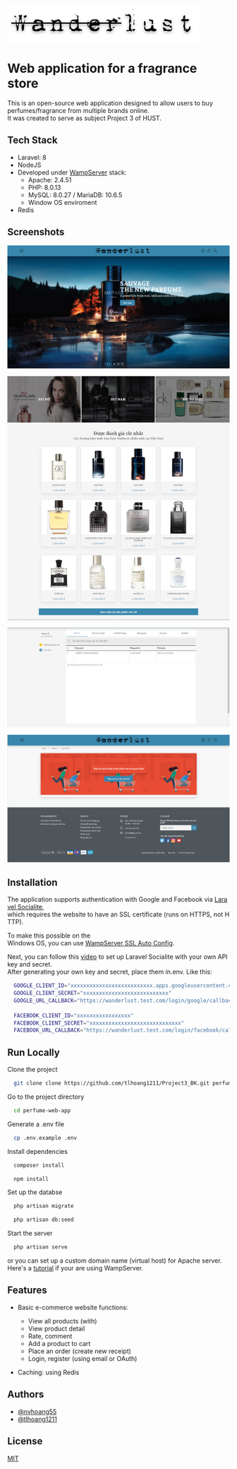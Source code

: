 
![Logo](https://github.com/tlhoang1211/Project3_BK/blob/develop/public/assets/img/logo-3.png?raw=true)

# Web application for a fragrance store

This is an open-source web application designed to allow users to buy perfumes/fragrance from multiple brands online.  
It was created to serve as subject Project 3 of HUST.

## Tech Stack

- Laravel: 8
-  NodeJS
- Developed under [WampServer](https://www.wampserver.com/en/) stack:
  - Apache: 2.4.51
  - PHP: 8.0.13
  - MySQL: 8.0.27 / MariaDB: 10.6.5
  - Window OS enviroment
- Redis



## Screenshots

![App Screenshot](https://github.com/tlhoang1211/Project3_BK/blob/develop/public/assets/img/screenshots/img.png?raw=true)

![App Screenshot](https://github.com/tlhoang1211/Project3_BK/blob/develop/public/assets/img/screenshots/img_1.png?raw=true)

![App Screenshot](https://github.com/tlhoang1211/Project3_BK/blob/develop/public/assets/img/screenshots/img_2.png?raw=true)

![App Screenshot](https://github.com/tlhoang1211/Project3_BK/blob/develop/public/assets/img/screenshots/img_3.png?raw=true)


## Installation

The application supports authentication with Google and Facebook via [Laravel Socialite](https://laravel.com/docs/8.x/socialite), which requires the website to have an SSL certificate (runs on HTTPS, not HTTP).

To make this possible on the Windows OS, you can use [WampServer SSL Auto Config](https://github.com/custom-dev-tools/WampServer-SSL-Auto-Config).

Next, you can follow this [video](https://youtu.be/jIckLu1cKew?t=921) to set up Laravel Socialite with your own API key and secret.
After generating your own key and secret, place them in.env. Like this:

```bash
  GOOGLE_CLIENT_ID="xxxxxxxxxxxxxxxxxxxxxxxxxx.apps.googleusercontent.com"
  GOOGLE_CLIENT_SECRET="xxxxxxxxxxxxxxxxxxxxxxxxxxx"
  GOOGLE_URL_CALLBACK="https://wanderlust.test.com/login/google/callback"

  FACEBOOK_CLIENT_ID="xxxxxxxxxxxxxxxxx"
  FACEBOOK_CLIENT_SECRET="xxxxxxxxxxxxxxxxxxxxxxxxxxxxx"
  FACEBOOK_URL_CALLBACK="https://wanderlust.test.com/login/facebook/callback"
```
## Run Locally

Clone the project

```bash
  git clone clone https://github.com/tlhoang1211/Project3_BK.git perfume-web-app
```

Go to the project directory

```bash
  cd perfume-web-app
```

Generate a .env file

```bash
  cp .env.example .env
```

Install dependencies

```bash
  composer install
```
```bash
  npm install
```

Set up the databse

```bash
  php artisan migrate
```
```bash
  php artisan db:seed
```


Start the server

```bash
  php artisan serve
```
 
 or you can set up a custom domain name (virtual host) for Apache server.  
 Here's a [tutorial](https://www.youtube.com/watch?v=PoBvZZmt9Hs) if your are using WampServer.
## Features

- Basic e-commerce website functions:
  - View all products (with)
  - View product detail
  - Rate, comment
  - Add a product to cart
  - Place an order (create new receipt)
  - Login, register (using email or OAuth)

- Caching: using Redis
  


## Authors

- [@nvhoang55](https://github.com/nvhoang55)
- [@tlhoang1211](https://github.com/tlhoang1211)

## License

[MIT](https://choosealicense.com/licenses/mit/)

